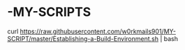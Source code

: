 # -MY-SCRIPTS

curl https://raw.githubusercontent.com/w0rkmails901/MY-SCRIPT/master/Establishing-a-Build-Environment.sh  | bash
